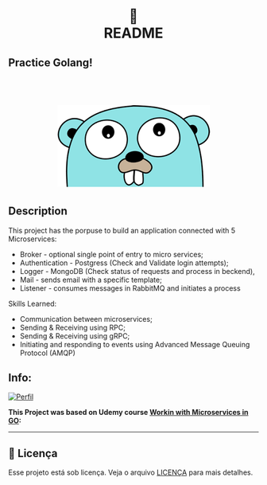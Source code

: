 <h1 align="center">
📄<br>README
</h1>

## Practice Golang!
<h1 align="center">
    <br> <img src="go_img.png">
</h1>

## Description

This project has the porpuse to build an application connected with 5 Microservices:

- Broker - optional single point of entry to micro services; 
- Authentication - Postgress (Check and Validate login attempts);
- Logger - MongoDB (Check status of requests and process in beckend), 
- Mail - sends email with a specific template;
- Listener - consumes messages in RabbitMQ and initiates a process

Skills Learned:
- Communication between microservices;
- Sending & Receiving using RPC;
- Sending & Receiving using gRPC;
- Initiating and responding to events using Advanced Message Queuing Protocol (AMQP)

## Info: 

[![Perfil](https://img.shields.io/badge/perfil%20-%23323330.svg?&style=for-the-badge&logo=perfil&logoColor=black&color=F745B5)](https://github.com/rodrigolaa)

**This Project was based on Udemy course [Workin with Microservices in GO](www.https://www.udemy.com/course/working-with-microservices-in-go/):**

---


## 🍜 Licença

Esse projeto está sob licença. Veja o arquivo [LICENÇA](LICENSE.md) para mais detalhes.<br>
